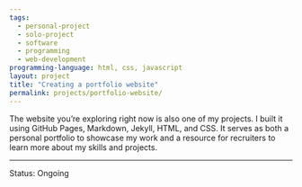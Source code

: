 ```yaml
---
tags:
  - personal-project
  - solo-project
  - software
  - programming
  - web-development
programming-language: html, css, javascript
layout: project
title: "Creating a portfolio website"
permalink: projects/portfolio-website/
---
```


The website you’re exploring right now is also one of my projects. I built it using GitHub Pages, Markdown, Jekyll, HTML, and CSS. It serves as both a personal portfolio to showcase my work and a resource for recruiters to learn more about my skills and projects.

---
Status: Ongoing  
